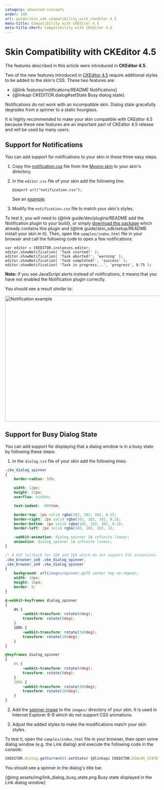 ```yaml
---
category: advanced-concepts
order: 140
url: guide/skin_sdk_compatibility_with_ckeditor_4_5
menu-title: Compatibility with CKEditor 4.5
meta-title-short: Compatibility with CKEditor 4.5
---
```

# Skin Compatibility with CKEditor 4.5

<info-box info=""> The features described in this article were introduced in <strong>CKEditor 4.5</strong>.
</info-box>

Two of the new features introduced in [CKEditor 4.5](https://ckeditor.com/blog/CKEditor-4.4-Released) require additional styles to be added to the skin's CSS. These two features are:

* {@link features/notifications/README Notifications}
* {@linkapi CKEDITOR.dialog#setState Busy dialog state}.

Notifications do not work with an incompatible skin. Dialog state gracefully degrades from a spinner to a static hourglass.

It is highly recommended to make your skin compatible with CKEditor 4.5 because these new features are an important part of CKEditor 4.5 release and will be used by many users.

## Support for Notifications

You can add support for notifications to your skin in these three easy steps.

1. Copy the [notification.css](https://github.com/ckeditor/ckeditor-dev/blob/master/skins/moono/notification.css) file from the [Moono skin](https://ckeditor.com/cke4/addon/moono) to your skin's directory.

2. In the `editor.css` file of your skin add the following line:

	```
	@import url("notification.css");
	```

	See an [example](https://github.com/ckeditor/ckeditor-dev/blob/a513a923aeab1b388efbec2022af1f6d8403376a/skins/moono/editor.css#L47).

3. Modify the `notification.css` file to match your skin's styles.

To test it, you will need to {@link guide/dev/plugins/README add the Notification plugin to your build}, or simply [download this package](https://ckeditor.com/cke4/builder/download/ee8ec0f757d5c15bbbb154f30151ea7c) which already contains this plugin and {@link guide/skin_sdk/setup/README install your skin in it}. Then, open the `samples/index.html` file in your browser and call the following code to open a few notifications:

	var editor = CKEDITOR.instances.editor;
	editor.showNotification( 'Task started!' );
	editor.showNotification( 'Task aborted!', 'warning' );
	editor.showNotification( 'Task completed!', 'success' );
	editor.showNotification( 'Task in progress...', 'progress', 0.75 );

**Note:** If you see JavaScript alerts instead of notifications, it means that you have not enabled the Notification plugin correctly.

You should see a result similar to:

<img src="%BASE_PATH%/assets/img/notifications.png" alt="Notification example" width="1077" height="412">

## Support for Busy Dialog State

You can add support for displaying that a dialog window is in a busy state by following these steps:

1. In the `dialog.css` file of your skin add the following lines:

``` css
.cke_dialog_spinner
{
    border-radius: 50%;

    width: 12px;
    height: 12px;
    overflow: hidden;

    text-indent: -9999em;

    border-top: 2px solid rgba(102, 102, 102, 0.2);
    border-right: 2px solid rgba(102, 102, 102, 0.2);
    border-bottom: 2px solid rgba(102, 102, 102, 0.2);
    border-left: 2px solid rgba(102, 102, 102, 1);

    -webkit-animation: dialog_spinner 1s infinite linear;
    animation: dialog_spinner 1s infinite linear;
}

/* A GIF fallback for IE8 and IE9 which do not support CSS animations. */
.cke_browser_ie8 .cke_dialog_spinner,
.cke_browser_ie9 .cke_dialog_spinner
{
    background: url(images/spinner.gif) center top no-repeat;
    width: 16px;
    height: 16px;
    border: 0;
}

@-webkit-keyframes dialog_spinner
{
    0% {
        -webkit-transform: rotate(0deg);
        transform: rotate(0deg);
    }
    100% {
        -webkit-transform: rotate(360deg);
        transform: rotate(360deg);
    }
}

@keyframes dialog_spinner
{
    0% {
        -webkit-transform: rotate(0deg);
        transform: rotate(0deg);
    }
    100% {
        -webkit-transform: rotate(360deg);
        transform: rotate(360deg);
    }
}
```

2. Add the [spinner image](https://github.com/ckeditor/ckeditor-dev/blob/a513a923aeab1b388efbec2022af1f6d8403376a/skins/moono/images/spinner.gif) to the `images/` directory of your skin. It is used in Internet Explorer 8-9 which do not support CSS animations.

3. Adjust the added styles to make the modifications match your skin styles.

To test it, open the `samples/index.html` file in your browser, then open some dialog window (e.g. the Link dialog) and execute the following code in the console:

```js
CKEDITOR.dialog.getCurrent().setState( {@linkapi CKEDITOR.DIALOG_STATE_BUSY CKEDITOR.DIALOG_STATE_BUSY} );
```

You should see a spinner in the dialog's title bar.

{@img assets/img/link_dialog_busy_state.png Busy state displayed in the Link dialog window}
